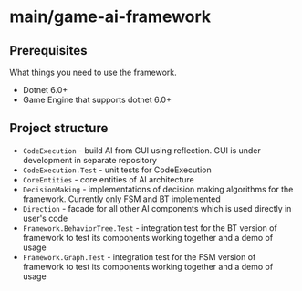 # main/game-ai-framework

## Prerequisites

What things you need to use the framework.

- Dotnet 6.0+
- Game Engine that supports dotnet 6.0+

## Project structure

- `CodeExecution` - build AI from GUI using reflection. GUI is under development in separate repository
- `CodeExecution.Test` - unit tests for CodeExecution
- `CoreEntities` - core entities of AI architecture
- `DecisionMaking` - implementations of decision making algorithms for the framework. Currently only FSM and BT implemented
- `Direction` - facade for all other AI components which is used directly in user's code
- `Framework.BehaviorTree.Test` - integration test for the BT version of framework to test its components working together and a demo of usage
- `Framework.Graph.Test` - integration test for the FSM version of framework to test its components working together and a demo of usage
